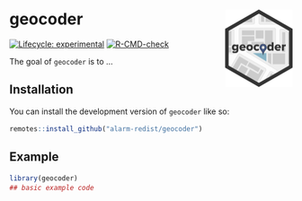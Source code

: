 
<!-- README.md is generated from README.Rmd. Please edit that file -->

# geocoder <img src="man/figures/logo.png" align="right" height="138" />

<!-- badges: start -->

[![Lifecycle:
experimental](https://img.shields.io/badge/lifecycle-experimental-orange.svg)](https://lifecycle.r-lib.org/articles/stages.html#experimental)
[![R-CMD-check](https://github.com/alarm-redist/geocoder/actions/workflows/R-CMD-check.yaml/badge.svg)](https://github.com/alarm-redist/geocoder/actions/workflows/R-CMD-check.yaml)
<!-- badges: end -->

The goal of `geocoder` is to …

## Installation

You can install the development version of `geocoder` like so:

``` r
remotes::install_github("alarm-redist/geocoder")
```

## Example

``` r
library(geocoder)
## basic example code
```

